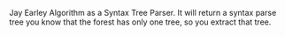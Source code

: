 Jay Earley Algorithm as a Syntax Tree Parser.
It will return a syntax parse tree
you know that the forest has only one tree, so you extract that tree.
